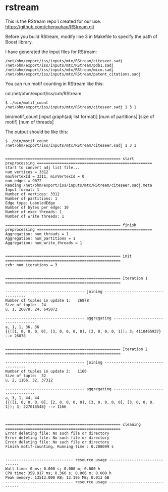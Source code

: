 # rstream
This is the RStream repo I created for our use.
https://github.com/chenxuhao/RStream.git

Before you build RStream, modify line 3 in Makefile to specify the path of Boost library.

I have generated the input files for RStream:

    /net/ohm/export/iss/inputs/mtx/RStream/citeseer.sadj
    /net/ohm/export/iss/inputs/mtx/RStream/pdb1.sadj
    /net/ohm/export/iss/inputs/mtx/RStream/mico.sadj
    /net/ohm/export/iss/inputs/mtx/RStream/patent_citations.sadj


You can run motif counting in RStream like this:

cd /net/ohm/export/iss/cxh/RStream

    $ ./bin/motif_count /net/ohm/export/iss/inputs/mtx/RStream/citeseer.sadj 1 3 1

bin/motif_count [input graph(adj list format)] [num of partitions] [size of motif] [num of threads]

The output should be like this:

    $ ./bin/motif_count /net/ohm/export/iss/inputs/mtx/RStream/citeseer.sadj 1 3 1


    =================================================== start preprocessing ===================================================
    start to convert adj list file...
    num_vertices = 3312
    maxVertexId = 3311, minVertexId = 0
    num_edges = 9072
    Reading /net/ohm/export/iss/inputs/mtx/RStream/citeseer.sadj.meta
    Input format: 1
    Number of vertices: 3312
    Number of partitions: 1
    Edge type: LabeledEdge
    Number of bytes per edge: 10
    Number of exec threads: 1
    Number of write threads: 1

    =================================================== finish preprocessing ===================================================
    Aggregation: num_threads = 1
    Aggregation: num_partitions = 1
    Aggregation: num_write_threads = 1


    =================================================== init ===================================================
    cxh: num_iterations = 3


    =================================================== Iteration 1 ===================================================

    ----------------------------------- joining -----------------------------------
    Number of tuples in update 1: 	26878
    Size of tuple: 	24
    u, 1, 26878, 24, 645072

    ----------------------------------- aggregating -----------------------------------
    a, 1, 1, 36, 36
    {{([1, 0, 0, 0, 0], [3, 0, 0, 0, 0], [2, 0, 0, 0, 1]); 3; 4110465937} --> 26878


    =================================================== Iteration 2 ===================================================

    ----------------------------------- joining -----------------------------------
    Number of tuples in update 2: 	1166
    Size of tuple: 	32
    u, 2, 1166, 32, 37312

    ----------------------------------- aggregating -----------------------------------
    a, 3, 1, 44, 44
    {{([1, 0, 0, 0, 0], [2, 0, 0, 0, 0], [3, 0, 0, 0, 0], [3, 0, 0, 0, 1]); 3; 227016548} --> 1166



    =================================================== cleaning ===================================================
    Error deleting file: No such file or directory
    Error deleting file: No such file or directory
    Error deleting file: No such file or directory
    Finish motif-counting. Running time : 0.208099 s


    ------------------------------ resource usage ------------------------------
    Wall time: 0 ms; 0.000 s; 0.000 m; 0.000 h
    CPU time: 359.917 ms; 0.360 s; 0.006 m; 0.000 h
    Peak memory: 13512.000 KB; 13.195 MB; 0.013 GB
    ------------------------------ resource usage ------------------------------
